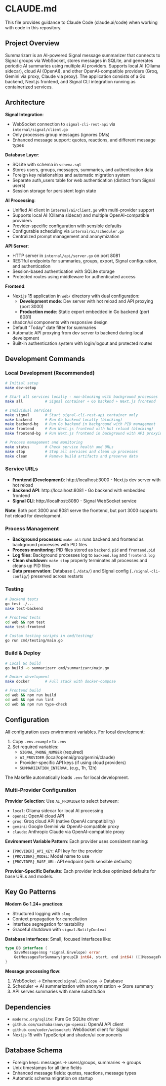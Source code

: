# CLAUDE.md

This file provides guidance to Claude Code (claude.ai/code) when working with code in this repository.

## Project Overview

Summarizarr is an AI-powered Signal message summarizer that connects to Signal groups via WebSocket, stores messages in SQLite, and generates periodic AI summaries using multiple AI providers. Supports local AI (Ollama sidecar), cloud AI (OpenAI), and other OpenAI-compatible providers (Groq, Gemini via proxy, Claude via proxy). The application consists of a Go backend, Next.js frontend, and Signal CLI integration running as containerized services.

## Architecture

**Signal Integration**: 
- WebSocket connection to `signal-cli-rest-api` via `internal/signal/client.go`
- Only processes group messages (ignores DMs)
- Enhanced message support: quotes, reactions, and different message types

**Database Layer**: 
- SQLite with schema in `schema.sql` 
- Stores users, groups, messages, summaries, and authentication data
- Foreign key relationships and automatic migration system
- Separate auth_users table for web authentication (distinct from Signal users)
- Session storage for persistent login state

**AI Processing**: 
- Unified AI client in `internal/ai/client.go` with multi-provider support
- Supports local AI (Ollama sidecar) and multiple OpenAI-compatible providers
- Provider-specific configuration with sensible defaults
- Configurable scheduling via `internal/ai/scheduler.go` 
- Centralized prompt management and anonymization

**API Server**: 
- HTTP server in `internal/api/server.go` on port 8081
- RESTful endpoints for summaries, groups, export, Signal configuration, and authentication
- Session-based authentication with SQLite storage
- Protected routes using middleware for authenticated access

**Frontend**: 
- Next.js 15 application in `web/` directory with dual configuration:
  - **Development mode**: Dev server with hot reload and API proxying (port 3000)
  - **Production mode**: Static export embedded in Go backend (port 8081)
- shadcn/ui components with responsive design
- Default "Today" date filter for summaries
- Automatic API proxying from dev server to backend during local development
- Built-in authentication system with login/logout and protected routes

## Development Commands

### Local Development (Recommended)
```bash
# Initial setup
make dev-setup

# Start all services locally - non-blocking with background processes
make all          # Signal container + Go backend + Next.js frontend

# Individual services  
make signal       # Start signal-cli-rest-api container only
make backend      # Run Go backend locally (blocking)
make backend-bg   # Run Go backend in background with PID management
make frontend     # Run Next.js frontend with hot reload (blocking)
make frontend-bg  # Run Next.js frontend in background with API proxying

# Process management and monitoring
make status       # Check service health and URLs
make stop         # Stop all services and clean up processes
make clean        # Remove build artifacts and preserve data
```

### Service URLs
- **Frontend (Development)**: http://localhost:3000 - Next.js dev server with hot reload
- **Backend API**: http://localhost:8081 - Go backend with embedded frontend
- **Signal CLI**: http://localhost:8080 - Signal WebSocket service

**Note**: Both port 3000 and 8081 serve the frontend, but port 3000 supports hot reload for development.

### Process Management
- **Background processes**: `make all` runs backend and frontend as background processes with PID files
- **Process monitoring**: PID files stored as `backend.pid` and `frontend.pid`
- **Log files**: Background processes log to `backend.log` and `frontend.log`
- **Clean shutdown**: `make stop` properly terminates all processes and cleans up PID files
- **Data preservation**: Database (`./data/`) and Signal config (`./signal-cli-config/`) preserved across restarts

### Testing
```bash
# Backend tests
go test ./...
make test-backend

# Frontend tests  
cd web && npm test
make test-frontend

# Custom testing scripts in cmd/testing/
go run cmd/testing/main.go
```

### Build & Deploy
```bash
# Local Go build
go build -o summarizarr cmd/summarizarr/main.go

# Docker development
make docker       # Full stack with docker-compose

# Frontend build
cd web && npm run build
cd web && npm run lint
cd web && npm run type-check
```

## Configuration

All configuration uses environment variables. For local development:

1. Copy `.env.example` to `.env`
2. Set required variables:
   - `SIGNAL_PHONE_NUMBER` (required)
   - `AI_PROVIDER` (local/openai/groq/gemini/claude)
   - Provider-specific API keys (if using cloud providers)
   - `SUMMARIZATION_INTERVAL` (e.g., 1h, 12h)

The Makefile automatically loads `.env` for local development.

### Multi-Provider Configuration

**Provider Selection**: Use `AI_PROVIDER` to select between:
- `local`: Ollama sidecar for local AI processing
- `openai`: OpenAI cloud API 
- `groq`: Groq cloud API (native OpenAI compatibility)
- `gemini`: Google Gemini via OpenAI-compatible proxy
- `claude`: Anthropic Claude via OpenAI-compatible proxy

**Environment Variable Pattern**: Each provider uses consistent naming:
- `{PROVIDER}_API_KEY`: API key for the provider
- `{PROVIDER}_MODEL`: Model name to use
- `{PROVIDER}_BASE_URL`: API endpoint (with sensible defaults)

**Provider-Specific Defaults**: Each provider includes optimized defaults for base URLs and models.

## Key Go Patterns

**Modern Go 1.24+ practices**:
- Structured logging with `slog` 
- Context propagation for cancellation
- Interface segregation for testability
- Graceful shutdown with `signal.NotifyContext`

**Database interfaces**: Small, focused interfaces like:
```go
type DB interface {
    SaveMessage(msg *signal.Envelope) error
    GetMessagesForSummary(groupID int64, start, end int64) ([]MessageForSummary, error)
}
```

**Message processing flow**:
1. WebSocket → Enhanced `signal.Envelope` → Database
2. Scheduler → AI summarization with anonymization → Store summary
3. API serves summaries with name substitution

## Dependencies

- `modernc.org/sqlite`: Pure Go SQLite driver
- `github.com/sashabaranov/go-openai`: OpenAI API client  
- `github.com/coder/websocket`: WebSocket client for Signal
- Next.js 15 with TypeScript and shadcn/ui components

## Database Schema

- Foreign keys: messages → users/groups, summaries → groups
- Unix timestamps for all time fields
- Enhanced message fields: quotes, reactions, message types
- Automatic schema migration on startup